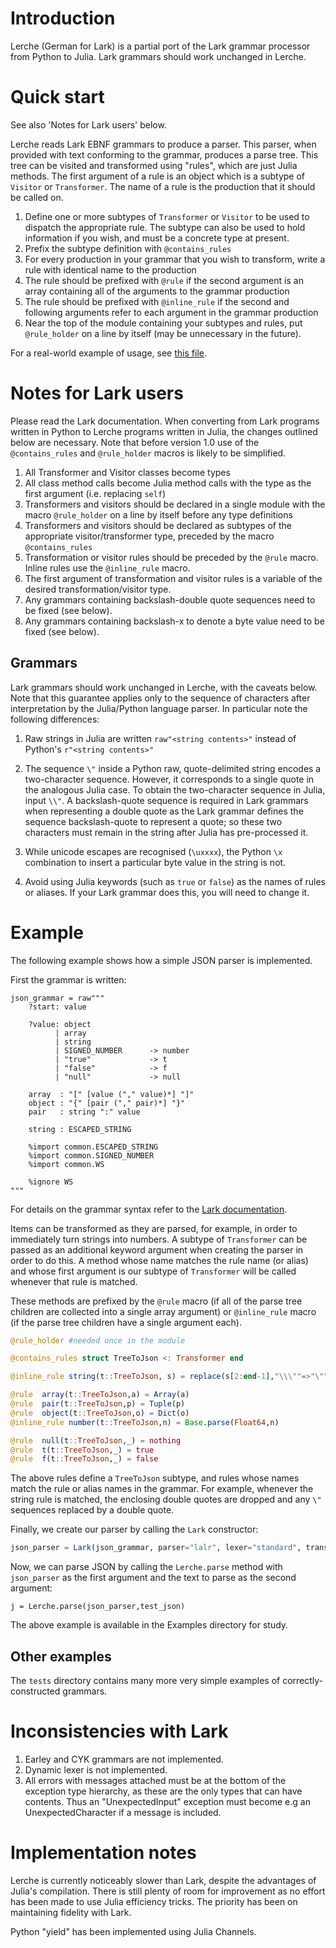# Introduction

Lerche (German for Lark) is a partial port of the Lark grammar processor from
Python to Julia.  Lark grammars should work unchanged in Lerche.

# Quick start

See also 'Notes for Lark users' below.

Lerche reads Lark EBNF grammars to produce a parser. This parser, when
provided with text conforming to the grammar, produces a parse
tree. This tree can be visited and transformed using "rules", which
are just Julia methods. The first argument of a rule is an object
which is a subtype of ``Visitor`` or ``Transformer``. The name of a
rule is the production that it should be called on.

1. Define one or more subtypes of ``Transformer`` or ``Visitor`` to be
used to dispatch the appropriate rule. The subtype can also be used to
hold information if you wish, and must be a concrete type at present.
1. Prefix the subtype definition with ``@contains_rules``
1. For every production in your grammar that you wish to transform,
write a rule with identical name to the production
1. The rule should be prefixed with ``@rule`` if the second argument
is an array containing all of the arguments to the grammar production
1. The rule should be prefixed with ``@inline_rule`` if the second
and following arguments refer to each argument in the grammar production
1. Near the top of the module containing your subtypes and rules, put
``@rule_holder`` on a line by itself (may be unnecessary in the future).

For a real-world example of usage, see [this file](https://github.com/jamesrhester/CIF_dREL.jl/blob/master/src/jl_transformer.jl).

# Notes for Lark users

Please read the Lark documentation.  When converting from Lark
programs written in Python to Lerche programs written in Julia, the
changes outlined below are necessary. Note that before version 1.0 use
of the ``@contains_rules`` and ``@rule_holder`` macros is likely to
be simplified.

1. All Transformer and Visitor classes become types
1. All class method calls become Julia method calls with the type as the first argument
(i.e. replacing ``self``)
1. Transformers and visitors should be declared in a single module with the
macro ``@rule_holder`` on a line by itself before any type definitions
1. Transformers and visitors should be declared as subtypes of the appropriate
visitor/transformer type, preceded by the macro ``@contains_rules``
1. Transformation or visitor rules should be preceded by the ``@rule`` macro. Inline
rules use the ``@inline_rule`` macro. 
1. The first argument of transformation and visitor rules is a variable of the
desired transformation/visitor type.
1. Any grammars containing backslash-double quote sequences need to be fixed (see below).
1. Any grammars containing backslash-x to denote a byte value need to be fixed (see below).

## Grammars

Lark grammars should work unchanged in Lerche, with the caveats
below.  Note that this guarantee applies only to the sequence of
characters after interpretation by the Julia/Python language parser.
In particular note the following differences:

1. Raw strings in Julia are written ``raw"<string contents>"`` instead of 
Python's ``r"<string contents>"``

2. The sequence ``\"`` inside a Python raw, quote-delimited string
encodes a two-character sequence.  However, it corresponds to a single
quote in the analogous Julia case. To obtain the two-character
sequence in Julia, input ``\\"``. A backslash-quote sequence is
required in Lark grammars when representing a double quote as the Lark
grammar defines the sequence backslash-quote to represent a quote; so
these two characters must remain in the string after Julia has 
pre-processed it.

3. While unicode escapes are recognised (``\uxxxx``), the Python
``\x`` combination to insert a particular byte value in the
string is not.

4. Avoid using Julia keywords (such as ``true`` or ``false``) as the
names of rules or aliases.  If your Lark grammar does this, you will
need to change it.

# Example

The following example shows how a simple JSON parser is implemented.

First the grammar is written:
```
json_grammar = raw"""
    ?start: value

    ?value: object
          | array
          | string
          | SIGNED_NUMBER      -> number
          | "true"             -> t
          | "false"            -> f
          | "null"             -> null

    array  : "[" [value ("," value)*] "]"
    object : "{" [pair ("," pair)*] "}"
    pair   : string ":" value

    string : ESCAPED_STRING

    %import common.ESCAPED_STRING
    %import common.SIGNED_NUMBER
    %import common.WS

    %ignore WS
"""
```

For details on the grammar syntax refer to the [Lark documentation](https://github.com/lark-parser/lark/blob/master/docs/grammar.md).

Items can be transformed as they are parsed, for example, in order to
immediately turn strings into numbers.  A subtype of ``Transformer``
can be passed as an additional keyword argument when creating the
parser in order to do this.  A method whose name matches the rule
name (or alias) and whose first argument is our subtype of
``Transformer`` will be called whenever that rule is matched.

These methods are prefixed by the ``@rule`` macro (if all of the
parse tree children are collected into a single array argument) or
``@inline_rule`` macro (if the parse tree children have a single
argument each).

```julia
@rule_holder #needed once in the module

@contains_rules struct TreeToJson <: Transformer end

@inline_rule string(t::TreeToJson, s) = replace(s[2:end-1],"\\\""=>"\"")

@rule  array(t::TreeToJson,a) = Array(a)
@rule  pair(t::TreeToJson,p) = Tuple(p)
@rule  object(t::TreeToJson,o) = Dict(o)
@inline_rule number(t::TreeToJson,n) = Base.parse(Float64,n)

@rule  null(t::TreeToJson,_) = nothing
@rule  t(t::TreeToJson,_) = true
@rule  f(t::TreeToJson,_) = false
```

The above rules define a ``TreeToJson`` subtype, and rules whose
names match the rule or alias names in the grammar. For example,
whenever the string rule is matched, the enclosing double quotes
are dropped and any ``\"`` sequences replaced by a double quote.

Finally, we create our parser by calling the ``Lark`` constructor:

```julia
json_parser = Lark(json_grammar, parser="lalr", lexer="standard", transformer=TreeToJson())
```

Now, we can parse JSON by calling the ``Lerche.parse`` method with
``json_parser`` as the first argument and the text to parse as the
second argument:

```
j = Lerche.parse(json_parser,test_json)
```

The above example is available in the Examples directory for
study.

## Other examples

The `tests` directory contains many more very simple examples
of correctly-constructed grammars.


# Inconsistencies with Lark

1. Earley and CYK grammars are not implemented. 
2. Dynamic lexer is not implemented. 
3. All errors with messages attached must be at the bottom of the
exception type hierarchy, as these are the only types that can have
contents. Thus an "UnexpectedInput" exception must become e.g 
an UnexpectedCharacter if a message is included.

# Implementation notes

Lerche is currently noticeably slower than Lark, despite the
advantages of Julia's compilation. There is still plenty of room for
improvement as no effort has been made to use Julia efficiency tricks.
The priority has been on maintaining fidelity with Lark.

Python "yield" has been implemented using Julia Channels.
